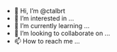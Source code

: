 - 👋 Hi, I’m @ctalbrt
- 👀 I’m interested in ...
- 🌱 I’m currently learning ...
- 💞️ I’m looking to collaborate on ...
- 📫 How to reach me ...

<!---
ctalbrt/ctalbrt is a ✨ special ✨ repository because its `README.md` (this file) appears on your GitHub profile.
You can click the Preview link to take a look at your changes.
--->
